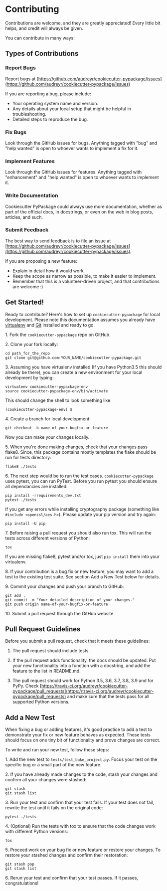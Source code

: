 # Contributing

Contributions are welcome, and they are greatly appreciated!
Every little bit helps, and credit will always be given.

You can contribute in many ways:

## Types of Contributions

### Report Bugs

Report bugs at [https://github.com/audreyr/cookiecutter-pypackage/issues](https://github.com/audreyr/cookiecutter-pypackage/issues)

If you are reporting a bug, please include:

- Your operating system name and version.
- Any details about your local setup that might be helpful in troubleshooting.
- Detailed steps to reproduce the bug.

### Fix Bugs

Look through the GitHub issues for bugs. Anything tagged with "bug"
and "help wanted" is open to whoever wants to implement a fix for it.

### Implement Features

Look through the GitHub issues for features.
Anything tagged with "enhancement" and "help wanted" is open
to whoever wants to implement it.

### Write Documentation

Cookiecutter PyPackage could always use more documentation,
whether as part of the official docs, in docstrings,
or even on the web in blog posts, articles, and such.

### Submit Feedback

The best way to send feedback is to file an issue at
[https://github.com/audreyr/cookiecutter-pypackage/issues](https://github.com/audreyr/cookiecutter-pypackage/issues).

If you are proposing a new feature:

- Explain in detail how it would work.
- Keep the scope as narrow as possible, to make it easier to implement.
- Remember that this is a volunteer-driven project,
  and that contributions are welcome :)

<!-- markdownlint-disable no-trailing-punctuation -->
## Get Started!
<!-- markdownlint-enable no-trailing-punctuation -->

Ready to contribute?
Here's how to set up `cookiecutter-pypackage` for local development.
Please note this documentation assumes you already have [virtualenv] and [Git] installed and ready to go.

1\. Fork the `cookiecutter-pypackage` repo on GitHub.

2\. Clone your fork locally:

```console
cd path_for_the_repo
git clone git@github.com:YOUR_NAME/cookiecutter-pypackage.git
```

3\. Assuming you have virtualenv installed
   (If you have Python3.5 this should already be there),
   you can create a new environment for your local development by typing:

```console
virtualenv cookiecutter-pypackage-env
source cookiecutter-pypackage-env/bin/activate
```

   This should change the shell to look something like:

```console
(cookiecutter-pypackage-env) $
```

4\. Create a branch for local development:

```console
git checkout -b name-of-your-bugfix-or-feature
```

Now you can make your changes locally.

5\. When you're done making changes, check that your changes pass flake8.
Since, this package contains mostly templates
the flake should be run for tests directory:

```console
flake8 ./tests
```

6\. The next step would be to run the test cases.
`cookiecutter-pypackage` uses pytest, you can run PyTest.
Before you run pytest you should ensure all dependancies are installed:

```console
pip install -rrequirements_dev.txt
pytest ./tests
```

If you get any errors while installing cryptography package
(something like `#include <openssl/aes.h>`).
Please update your pip version and try again:

```console
pip install -U pip
```

7\. Before raising a pull request you should also run tox.
   This will run the tests across different versions of Python:

```console
tox
```

If you are missing flake8, pytest and/or tox,
just `pip install` them into your virtualenv.

8\. If your contribution is a bug fix or new feature,
   you may want to add a test to the existing test suite.
   See section Add a New Test below for details.

9\. Commit your changes and push your branch to GitHub:

```console
git add .
git commit -m "Your detailed description of your changes."
git push origin name-of-your-bugfix-or-feature
```

10\. Submit a pull request through the GitHub website.

## Pull Request Guidelines

Before you submit a pull request, check that it meets these guidelines:

1. The pull request should include tests.

2. If the pull request adds functionality, the docs should be updated.
   Put your new functionality into a function with a docstring,
   and add the feature to the list in README.md.

3. The pull request should work for
   Python 3.5, 3.6, 3.7, 3.8, 3.9 and for PyPy.
   Check [https://travis-ci.org/audreyr/cookiecutter-pypackage/pull_requests](https://travis-ci.org/audreyr/cookiecutter-pypackage/pull_requests)
   and make sure that the tests pass for all supported Python versions.

## Add a New Test

When fixing a bug or adding features,
it's good practice to add a test to demonstrate your fix
or new feature behaves as expected. These tests should focus on
one tiny bit of functionality and prove changes are correct.

To write and run your new test, follow these steps:

1\. Add the new test to `tests/test_bake_project.py`.
Focus your test on the specific bug or a small part of the new feature.

2\. If you have already made changes to the code,
stash your changes and confirm all your changes were stashed:

```console
git stash
git stash list
```

3\. Run your test and confirm that your test fails.
If your test does not fail,
rewrite the test until it fails on the original code:

```console
pytest ./tests
```

4\. (Optional) Run the tests with tox to ensure that
the code changes work with different Python versions:

```console
tox
```

5\. Proceed work on your bug fix or new feature or restore your changes. To
restore your stashed changes and confirm their restoration:

```console
git stash pop
git stash list
```

6\. Rerun your test and confirm that your test passes. If it passes,
congratulations!

[cookiecutter]: https://github.com/audreyr/cookiecutter-pypackage
[virtualenv]: https://virtualenv.pypa.io/en/stable/installation
[Git]: https://git-scm.com/book/en/v2/Getting-Started-Installing-Git
